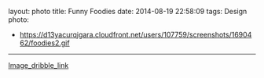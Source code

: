 layout: photo
title: Funny Foodies
date: 2014-08-19 22:58:09
tags: Design
photo:
- https://d13yacurqjgara.cloudfront.net/users/107759/screenshots/1690462/foodies2.gif
---

[Image_dribble_link](https://dribbble.com/shots/1690462-Foodies)